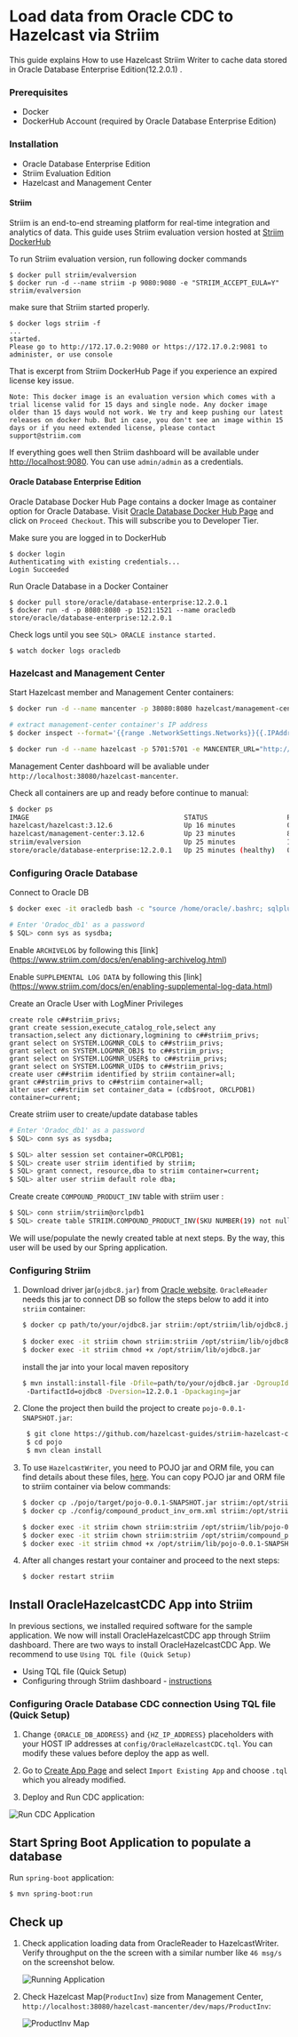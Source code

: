 # Load data from Oracle CDC to Hazelcast via Striim

This guide explains How to use Hazelcast Striim Writer to cache data stored in Oracle Database Enterprise Edition(12.2.0.1) .

### Prerequisites
- Docker
- DockerHub Account (required by Oracle Database Enterprise Edition)

### Installation

- Oracle Database Enterprise Edition
- Striim Evaluation Edition
- Hazelcast and Management Center


#### Striim

Striim is an end-to-end streaming platform for real-time integration and analytics of data.
This guide uses Striim evaluation version hosted at [Striim DockerHub](https://hub.docker.com/r/striim/evalversion/)

To run Striim evaluation version, run following docker commands
```
$ docker pull striim/evalversion
$ docker run -d --name striim -p 9080:9080 -e "STRIIM_ACCEPT_EULA=Y"  striim/evalversion
```

make sure that Striim started properly.
```
$ docker logs striim -f
...
started.
Please go to http://172.17.0.2:9080 or https://172.17.0.2:9081 to administer, or use console
```

That is excerpt from Striim DockerHub Page if you experience an expired license key issue.
```
Note: This docker image is an evaluation version which comes with a trial license valid for 15 days and single node. Any docker image older than 15 days would not work. We try and keep pushing our latest releases on docker hub. But in case, you don't see an image within 15 days or if you need extended license, please contact support@striim.com
```

If everything goes well then Striim dashboard will be available under [http://localhost:9080](http://localhost:9080). You can use `admin/admin` as a credentials.

#### Oracle Database Enterprise Edition

Oracle Database Docker Hub Page contains a docker Image as container option for Oracle Database. Visit [Oracle Database Docker Hub Page](https://hub.docker.com/_/oracle-database-enterprise-edition) and click on `Proceed Checkout`. This will subscribe you to Developer Tier.

Make sure you are logged in to DockerHub
```
$ docker login
Authenticating with existing credentials...
Login Succeeded

```

Run Oracle Database in a Docker Container
```
$ docker pull store/oracle/database-enterprise:12.2.0.1
$ docker run -d -p 8080:8080 -p 1521:1521 --name oracledb store/oracle/database-enterprise:12.2.0.1
```

Check logs until you see `SQL> ORACLE instance started.`

```
$ watch docker logs oracledb
```

### Hazelcast and Management Center

Start Hazelcast member and Management Center containers:

```bash
$ docker run -d --name mancenter -p 38080:8080 hazelcast/management-center:3.12.6

# extract management-center container's IP address
$ docker inspect --format='{{range .NetworkSettings.Networks}}{{.IPAddress}}{{end}}' mancenter

$ docker run -d --name hazelcast -p 5701:5701 -e MANCENTER_URL="http://{MAN_CENTER_CONTAINER_IP}:8080/hazelcast-mancenter"  hazelcast/hazelcast:3.12.6
```

Management Center dashboard will be avaliable under `http://localhost:38080/hazelcast-mancenter`.


Check all containers are up and ready before continue to manual:
```bash
$ docker ps
IMAGE                                       STATUS                    PORTS                                                      NAMES
hazelcast/hazelcast:3.12.6                  Up 16 minutes             0.0.0.0:5701->5701/tcp                                     hazelcast
hazelcast/management-center:3.12.6          Up 23 minutes             8081/tcp, 8443/tcp, 0.0.0.0:38080->8080/tcp                mancenter
striim/evalversion                          Up 25 minutes             1527/tcp, 0.0.0.0:9080->9080/tcp                           striim
store/oracle/database-enterprise:12.2.0.1   Up 25 minutes (healthy)   0.0.0.0:1521->1521/tcp, 0.0.0.0:8080->8080/tcp, 5500/tcp   oracledb
```

### Configuring Oracle Database

Connect to Oracle DB
```bash
$ docker exec -it oracledb bash -c "source /home/oracle/.bashrc; sqlplus /nolog"

# Enter 'Oradoc_db1' as a password
$ SQL> conn sys as sysdba;
```

Enable `ARCHIVELOG` by following this [link] (https://www.striim.com/docs/en/enabling-archivelog.html)

Enable `SUPPLEMENTAL LOG DATA` by following this [link] (https://www.striim.com/docs/en/enabling-supplemental-log-data.html)

Create an Oracle User with LogMiner Privileges 
```
create role c##striim_privs;
grant create session,execute_catalog_role,select any transaction,select any dictionary,logmining to c##striim_privs;
grant select on SYSTEM.LOGMNR_COL$ to c##striim_privs;
grant select on SYSTEM.LOGMNR_OBJ$ to c##striim_privs;
grant select on SYSTEM.LOGMNR_USER$ to c##striim_privs;
grant select on SYSTEM.LOGMNR_UID$ to c##striim_privs;
create user c##striim identified by striim container=all;
grant c##striim_privs to c##striim container=all;
alter user c##striim set container_data = (cdb$root, ORCLPDB1) container=current;
```

Create striim user to create/update database tables
```bash
# Enter 'Oradoc_db1' as a password
$ SQL> conn sys as sysdba;

$ SQL> alter session set container=ORCLPDB1;
$ SQL> create user striim identified by striim;
$ SQL> grant connect, resource,dba to striim container=current;
$ SQL> alter user striim default role dba;
```
Create create `COMPOUND_PRODUCT_INV` table with striim user :
```bash
$ SQL> conn striim/striim@orclpdb1
$ SQL> create table STRIIM.COMPOUND_PRODUCT_INV(SKU NUMBER(19) not null, SKU_HASH VARCHAR2(255 char) not null, LAST_UPDATED TIMESTAMP(6), NAME VARCHAR2(255 char), STOCK FLOAT not null, primary key (SKU, SKU_HASH));
```
We will use/populate the newly created table at next steps. By the way, this user will be used by our Spring application.

### Configuring Striim

 1) Download driver jar(`ojdbc8.jar`) from [Oracle website](https://www.oracle.com/database/technologies/jdbc-ucp-122-downloads.html). `OracleReader` needs this jar to connect DB so follow the steps below to add it into `striim` container:

    ```bash
    $ docker cp path/to/your/ojdbc8.jar striim:/opt/striim/lib/ojdbc8.jar
     
    $ docker exec -it striim chown striim:striim /opt/striim/lib/ojdbc8.jar
    $ docker exec -it striim chmod +x /opt/striim/lib/ojdbc8.jar
    ```
    
    install the jar into your local maven repository
    ```bash
    $ mvn install:install-file -Dfile=path/to/your/ojdbc8.jar -DgroupId=com.oracle 
     -DartifactId=ojdbc8 -Dversion=12.2.0.1 -Dpackaging=jar
    ```

 2) Clone the project then build the project to create `pojo-0.0.1-SNAPSHOT.jar`:
    
    ```bash
     $ git clone https://github.com/hazelcast-guides/striim-hazelcast-cdc.git
     $ cd pojo
     $ mvn clean install
    ```

 3) To use `HazelcastWriter`, you need to POJO jar and ORM file, you can find details about these files, [here](https://www.striim.com/docs/en/hazelcast-writer.html). You can copy POJO jar and ORM file to striim container via below commands:

    ```bash
    $ docker cp ./pojo/target/pojo-0.0.1-SNAPSHOT.jar striim:/opt/striim/lib/pojo-0.0.1-SNAPSHOT.jar
    $ docker cp ./config/compound_product_inv_orm.xml striim:/opt/striim/

    $ docker exec -it striim chown striim:striim /opt/striim/lib/pojo-0.0.1-SNAPSHOT.jar
    $ docker exec -it striim chown striim:striim /opt/striim/compound_product_inv_orm.xml
    $ docker exec -it striim chmod +x /opt/striim/lib/pojo-0.0.1-SNAPSHOT.jar
    ```

 4) After all changes restart your container and proceed to the next steps:
    ```bash
    $ docker restart striim
    ```
## Install OracleHazelcastCDC App into Striim

In previous sections, we installed required software for the sample application. We now will install OracleHazelcastCDC app through Striim dashboard.
There are two ways to install OracleHazelcastCDC App. We recommend to use `Using TQL file (Quick Setup)`

- Using TQL file (Quick Setup)
- Configuring through Striim dashboard - [instructions](https://github.com/hazelcast-guides/striim-hazelcast-cdc/blob/master/striim_dashboard.md)

###  Configuring Oracle Database CDC connection Using TQL file (Quick Setup)

 1) Change `{ORACLE_DB_ADDRESS}` and `{HZ_IP_ADDRESS}` placeholders with your HOST IP addresses at `config/OracleHazelcastCDC.tql`. You can modify these values before deploy the app as well.       
    
 2) Go to [Create App Page](http://localhost:9080/#createapp) and select `Import Existing App` and choose `.tql` which you already modified.
 
 3) Deploy and Run CDC application:
 
 ![Run CDC Application](https://github.com/hazelcast-guides/striim-hazelcast-cdc/blob/master/images/application_run_2.png)

## Start Spring Boot Application to populate a database
   
 Run `spring-boot` application:
  
   ```bash
   $ mvn spring-boot:run
   ```

## Check up

 1) Check application loading data from OracleReader to HazelcastWriter. Verify throughput on the the screen with a similar number like `46 msg/s` on the screenshot below.
 
    ![Running Application](https://github.com/hazelcast-guides/striim-hazelcast-cdc/blob/master/images/application_run_1.png)

 2) Check Hazelcast Map(`ProductInv`) size from Management Center, `http://localhost:38080/hazelcast-mancenter/dev/maps/ProductInv`:
 
    ![ProductInv Map](https://github.com/hazelcast-guides/striim-hazelcast-cdc/blob/master/images/mancenter_map.png)
    
